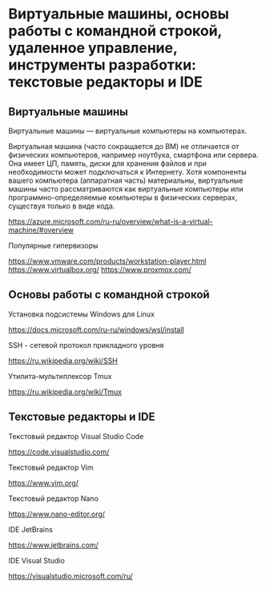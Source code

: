 # Виртуальные машины, основы работы с командной строкой, удаленное управление, инструменты разработки: текстовые редакторы и IDE

## Виртуальные машины

Виртуальные машины — виртуальные компьютеры на компьютерах.

Виртуальная машина (часто сокращается до ВМ) не отличается от физических компьютеров, например ноутбука, смартфона или
сервера. Она имеет ЦП, память, диски для хранения файлов и при необходимости может подключаться к Интернету. Хотя
компоненты вашего компьютера (аппаратная часть) материальны, виртуальные машины часто рассматриваются как виртуальные
компьютеры или программно-определяемые компьютеры в физических серверах, существуя только в виде кода.

  https://azure.microsoft.com/ru-ru/overview/what-is-a-virtual-machine/#overview

Популярные гипервизоры

  https://www.vmware.com/products/workstation-player.html
  https://www.virtualbox.org/
  https://www.proxmox.com/

## Основы работы с командной строкой

Установка подсистемы Windows для Linux

  https://docs.microsoft.com/ru-ru/windows/wsl/install

SSH - сетевой протокол прикладного уровня

  https://ru.wikipedia.org/wiki/SSH

Утилита-мультиплексор Tmux

  https://ru.wikipedia.org/wiki/Tmux

## Текстовые редакторы и IDE

Текстовый редактор Visual Studio Code

  https://code.visualstudio.com/

Текстовый редактор Vim

  https://www.vim.org/

Текстовый редактор Nano

  https://www.nano-editor.org/

IDE JetBrains

  https://www.jetbrains.com/

IDE Visual Studio

  https://visualstudio.microsoft.com/ru/
